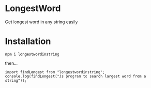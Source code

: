 # LongestWord

Get longest word in any string easily

# Installation

`npm i longestwordinstring`

then...

```
import findLongest from "longestwordinstring";
console.log(findLongest("Js program to search largest word from a string"));
```